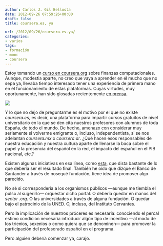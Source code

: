 ```yaml
---
author: Carlos J. Gil Bellosta
date: 2012-09-26 07:59:26+00:00
draft: false
title: coursera.es, ya

url: /2012/09/26/coursera-es-ya/
categories:
- varios
tags:
- formación
- mooc
- coursera
---
```


Estoy tomando un [curso en coursera.org](https://class.coursera.org/compfinance-2012-001/auth/welcome?type=logout&visiting=%2Fcompfinance-2012-001%2Fclass%2Findex) sobre finanzas computacionales. Aunque, modestia aparte, no creo que vaya a aprender en él mucho que no sepa ya, llevaba tiempo interesado tener una experiencia de primera mano en el funcionamiento de estas plataformas. Cuyas virtudes, muy oportunamente, han sido glosadas recientemente [en prensa](http://economia.elpais.com/economia/2012/09/21/actualidad/1348225294_720111.html).

[![](/wp-uploads/2012/09/coursera.jpg)
](/wp-uploads/2012/09/coursera.jpg)


Y lo que no dejo de preguntarme es el motivo por el que no existe _coursera.es_, es decir, una plataforma para impartir cursos gratuitos de nivel universitario en la que se den cita nuestros profesores con alumnos de toda España, de todo el mundo. De hecho, amenazo con considerar muy seriamente si  volverme emigrante o, incluso, independentista, si se nos adelantan _coursera.mx_ o _coursera.ar_. ¿Qué hacen esos responsables de nuestra educación y nuestra cultura aparte de llenarse la boca sobre el papel y la presencia del español en la red, el impacto del español en el PIB nacional, etc.?

Existen algunas iniciativas en esa línea, como [esta](http://labs.iebschool.com/proyectos/), que dista bastante de lo que debería ser el resultado final. También he oído que dizque el Banco de Santander a través de nosequé fundación, tiene idea de promover algo parecido.

No sé si correspondería a los organismos públicos —aunque me tiembla el pulso al sugerirlo— orquestar dicho portal. O debería quedar en manos del _sector .org_. O las universidades a través de alguna fundación. O quedar bajo el patrocinio de la UNED. O, incluso, del Instituto Cervantes.

Pero la implicación de nuestros próceres es necesaria: conociendo el percal estimo condición necesaria introducir algún tipo de incentivo —al modo de los trienios, sexenios o como quiera que se denominen— para promover la participación del profesorado español en el programa.

Pero alguien debería comenzar ya, carajo.
